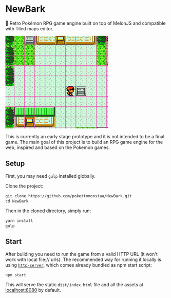 # NewBark
🌳 Retro Pokémon RPG game engine built on top of MelonJS and compatible with Tiled maps editor.

![screenshot](screenshot.png)

This is currently an early stage prototype and it is not intended to be a final game.
The main goal of this project is to build an RPG game engine for the web, inspired and based on the Pokemon games.

## Setup

First, you may need `gulp` installed globally.

Clone the project:

    git clone https://github.com/pokettomonstaa/NewBark.git
    cd NewBark

Then in the cloned directory, simply run:

    yarn install
    gulp

## Start

After building you need to run the game from a valid HTTP URL (it won't work with local file:// urls).
The recommended way for running it locally is using [`http-server`](https://www.npmjs.com/package/http-server),
which comes already bundled as npm start script:

    npm start

This will serve the static `dist/index.html` file and all the assets at 
[localhost:8080](http://localhost:8080) by default.
